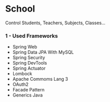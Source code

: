 # School
Control Students, Teachers, Subjects, Classes...


### 1 - Used Frameworks
* Spring Web
* Spring Data JPA With MySQL
* Spring Security
* Spring DevTools
* Spring Actuator
* Lombock
* Apache Commoms Lang 3
* OAuth2
* Facade Pattern
* Generics Java
